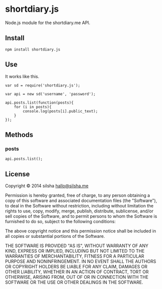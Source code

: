 # shortdiary.js

Node.js module for the shortdiary.me API. 

## Install

    npm install shortdiary.js

## Use

It works like this.

    var sd = require('shortdiary.js');

    var api = new sd('username', 'password');

    api.posts.list(function(posts){
        for (i in posts){
            console.log(posts[i].public_text);
        }
    });

## Methods

### posts
    api.posts.list();

## License

Copyright © 2014 silsha <hallo@silsha.me>

Permission is hereby granted, free of charge, to any person obtaining a copy
of this software and associated documentation files (the "Software"), to deal
in the Software without restriction, including without limitation the rights
to use, copy, modify, merge, publish, distribute, sublicense, and/or sell
copies of the Software, and to permit persons to whom the Software is
furnished to do so, subject to the following conditions:

The above copyright notice and this permission notice shall be included in
all copies or substantial portions of the Software.

THE SOFTWARE IS PROVIDED "AS IS", WITHOUT WARRANTY OF ANY KIND, EXPRESS OR
IMPLIED, INCLUDING BUT NOT LIMITED TO THE WARRANTIES OF MERCHANTABILITY,
FITNESS FOR A PARTICULAR PURPOSE AND NONINFRINGEMENT. IN NO EVENT SHALL THE
AUTHORS OR COPYRIGHT HOLDERS BE LIABLE FOR ANY CLAIM, DAMAGES OR OTHER
LIABILITY, WHETHER IN AN ACTION OF CONTRACT, TORT OR OTHERWISE, ARISING FROM,
OUT OF OR IN CONNECTION WITH THE SOFTWARE OR THE USE OR OTHER DEALINGS IN
THE SOFTWARE.